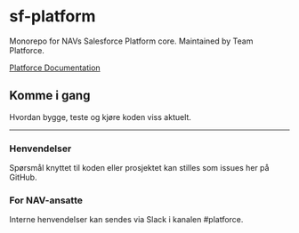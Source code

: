# sf-platform

Monorepo for NAVs Salesforce Platform core. Maintained by Team Platforce.

[Platforce Documentation](https://navikt.github.io/platforce-doc/)

## Komme i gang

Hvordan bygge, teste og kjøre koden viss aktuelt.

---

### Henvendelser

Spørsmål knyttet til koden eller prosjektet kan stilles som issues her på GitHub.

### For NAV-ansatte

Interne henvendelser kan sendes via Slack i kanalen #platforce.
